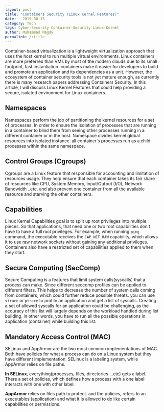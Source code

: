 ```yaml
---
layout: post
title: "Containers Security (Linux Kernel Features)"
date:   2019-08-13 
category: Tech
tags: Cyber-Security Container-Security Linux-Kernel
author: Muhammad Magdy
permalink: /:title
---
```


Container-based virtualization is a lightweight virtualization approach that uses the host kernel to run multiple virtual environments. Linux containers are more preferred than VMs by most of the modern clouds due to its small footprint, fast instantiation. containers make it easier for developers to build and promote an application and its dependencies as a unit. However, the ecosystem of container security tools is not yet mature enough, as currently there is many research papers addressing Containers Security. In this article, I will discuss Linux Kernel Features that could help providing a secure, isolated environment for Linux containers.


## Namespaces   

Namespaces perform the job of partitioning the kernel resources for a set of processes. In order to ensure the isolation of processes that are running in a container to blind them from seeing other processes running in a different container or in the host. Namespace divides kernel global resources into isolated instance. all container's processes run as a child processes within the same namespace.   


## Control Groups (Cgroups)   

Cgroups are a Linux feature that responsible for accounting and limitation of resources usage. They help ensure that each container takes its fair share of resources like CPU, System Memory, Input/Output (I/O), Network Bandwidth ..etc. and also prevent one container from all the available resource and starving the other containers.   


## Capabilities   

Linux Kernel Capabilities goal is to split up root privileges into multiple pieces. So that applications, that need one or two root capabilities don't have to have a full root privileges. For example, when running ``ping`` command, the executable receives the ``CAP_NET_RAW`` capability, which allows it to use raw network sockets without gaining any additional privileges.
Containers also have a restricted set of capabilities applied to them when they start.    


## Secure Computing (SecComp)   

Secure Computing is a features that limit system calls(syscalls) that a process can make. Since different seccomp profiles can be applied to different filters. This helps to decrease the number of system calls coming from containers, which could further reduce possible threats. you can use ``strace`` or ``ptrace`` to profile an application and get a list of syscalls. Creating a set of allowed syscalls for an application could be challenging, as the accuracy of this list will largely depends on the workload handled during list building. In other words, you have to run all the possible operations in application (container) while building this list.   


## Mandatory Access Control (MAC)   

SELinux and AppArmor are the two most common implementations of MAC. Both have policies for what a process can do on a Linux system but they have different implementation. SELinux is a labeling system, while AppArmor relies on file paths.    

**In SELinux**, everything(processes, files, directories ...etc) gets a label. There a set of policies, which defines how a process with a one label interacts with one with other label.    

**AppArmor** relies on files path to protect. and the policies, refers to an executables (application) and what it is allowed to do like certain capabilities or permissions.   

  